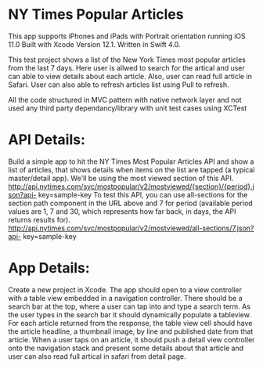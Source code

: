 # NY Times Popular Articles

This app supports iPhones and iPads with Portrait orientation running iOS 11.0 Built with Xcode Version 12.1. Written in Swift 4.0.

This test project shows a list of the New York Times most popular articles from the last 7 days. Here user is allwed to search for the artical and user can able to view details about each article. Also, user can read full article in Safari. User can also able to refresh articles list using Pull to refresh.

All the code structured in MVC pattern with native network layer and not used any third party dependancy/library with unit test cases using XCTest

# API Details:

Build a simple app to hit the NY Times Most Popular Articles API and show a list of articles, that shows details when items on the list are tapped (a typical master/detail app).
We'll be using the most viewed section of this API.
http://api.nytimes.com/svc/mostpopular/v2/mostviewed/{section}/{period}.json?api- key=sample-key
To test this API, you can use all-sections for the section path component in the URL above and 7 for period (available period values are 1, 7 and 30, which represents how far back, in days, the API returns results for).
http://api.nytimes.com/svc/mostpopular/v2/mostviewed/all-sections/7.json?api- key=sample-key

# App Details:

Create a new project in Xcode.
The app should open to a view controller with a table view embedded in a navigation controller.
There should be a search bar at the top, where a user can tap into and type a search term.
As the user types in the search bar it should dynamically populate a tableview.
For each article returned from the response, the table view cell should have the article headline, a thumbnail image, by line and published date from that article.
When a user taps on an article, it should push a detail view controller onto the navigation stack and present some details about that article and user can also read full artical in safari from detail page.
